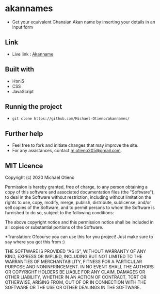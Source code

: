# akannames
- Get your equivalent Ghanaian Akan name by inserting your details in an input form

## Link

- Live link : [Akanname](https://xenodochial-lichterman-82acdb.netlify.app/)


## Built with

- Html5
- CSS
- JavaScript

## Runnig the project

- `git clone https://github.com/Michael-Otieno/akannames/`

## Further help
- Feel free to fork and initiate changes that may improve the site. 
- For any assistances, contact m.otieno205@gmail.com. 

## MIT Licence
Copyright (c) 2020 Michael Otieno

Permission is hereby granted, free of charge, to any person obtaining a copy of this software and associated documentation files (the "Software"), to deal in the Software without restriction, including without limitation the rights to use, copy, modify, merge, publish, distribute, sublicense, and/or sell copies of the Software, and to permit persons to whom the Software is furnished to do so, subject to the following conditions:

The above copyright notice and this permission notice shall be included in all copies or substantial portions of the Software.

*Translation: Ofcourse you can use this for you project! Just make sure to say where you got this from :)

THE SOFTWARE IS PROVIDED "AS IS", WITHOUT WARRANTY OF ANY KIND, EXPRESS OR IMPLIED, INCLUDING BUT NOT LIMITED TO THE WARRANTIES OF MERCHANTABILITY, FITNESS FOR A PARTICULAR PURPOSE AND NONINFRINGEMENT. IN NO EVENT SHALL THE AUTHORS OR COPYRIGHT HOLDERS BE LIABLE FOR ANY CLAIM, DAMAGES OR OTHER LIABILITY, WHETHER IN AN ACTION OF CONTRACT, TORT OR OTHERWISE, ARISING FROM, OUT OF OR IN CONNECTION WITH THE SOFTWARE OR THE USE OR OTHER DEALINGS IN THE SOFTWARE.


